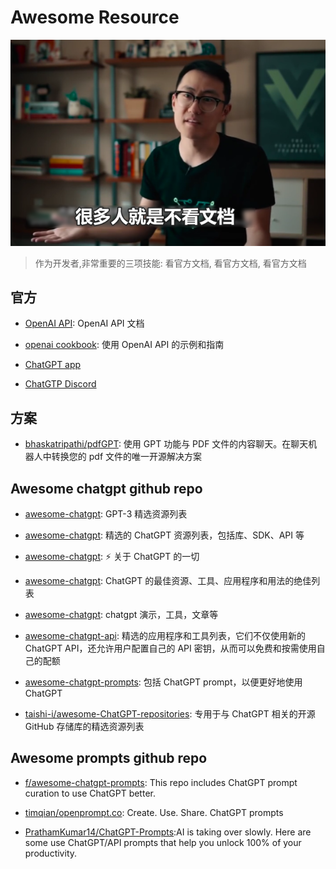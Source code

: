 # Awesome Resource

<img src="./attachment/yyx.png" />

> 作为开发者,非常重要的三项技能: 看官方文档, 看官方文档, 看官方文档

## 官方

- [OpenAI API](https://platform.openai.com/docs/introduction): OpenAI API 文档

- [openai cookbook](https://github.com/openai/openai-cookbook): 使用 OpenAI API 的示例和指南

- [ChatGPT app](https://chat.openai.com)

- [ChatGTP Discord](https://discord.com/invite/openai)

## 方案

- [bhaskatripathi/pdfGPT](https://github.com/bhaskatripathi/pdfGPT): 使用 GPT 功能与 PDF 文件的内容聊天。在聊天机器人中转换您的 pdf 文件的唯一开源解决方案

## Awesome chatgpt github repo

- [awesome-chatgpt](https://github.com/humanloop/awesome-chatgpt): GPT-3 精选资源列表

- [awesome-chatgpt](https://github.com/eon01/awesome-chatgpt): 精选的 ChatGPT 资源列表，包括库、SDK、API 等

- [awesome-chatgpt](https://github.com/OpenMindClub/awesome-chatgpt): ⚡ 关于 ChatGPT 的一切

- [awesome-chatgpt](https://github.com/awesome-chatgpt/awesome-chatgpt): ChatGPT 的最佳资源、工具、应用程序和用法的绝佳列表

- [awesome-chatgpt](https://github.com/saharmor/awesome-chatgpt): chatgpt 演示，工具，文章等

- [awesome-chatgpt-api](https://github.com/reorx/awesome-chatgpt-api): 精选的应用程序和工具列表，它们不仅使用新的 ChatGPT API，还允许用户配置自己的 API 密钥，从而可以免费和按需使用自己的配额

- [awesome-chatgpt-prompts](https://github.com/f/awesome-chatgpt-prompts): 包括 ChatGPT prompt，以便更好地使用 ChatGPT

- [taishi-i/awesome-ChatGPT-repositories](https://github.com/taishi-i/awesome-ChatGPT-repositories): 专用于与 ChatGPT 相关的开源 GitHub 存储库的精选资源列表

## Awesome prompts github repo

- [f/awesome-chatgpt-prompts](https://github.com/f/awesome-chatgpt-prompts): This repo includes ChatGPT prompt curation to use ChatGPT better.

- [timqian/openprompt.co](https://github.com/timqian/openprompt.co): Create. Use. Share. ChatGPT prompts

- [PrathamKumar14/ChatGPT-Prompts](https://github.com/PrathamKumar14/ChatGPT-Prompts):AI is taking over slowly. Here are some use ChatGPT/API prompts that help you unlock 100% of your productivity.
